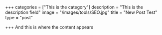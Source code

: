 +++
categories = ["This is the category"]
description = "This is the description field"
image = "/images/tools/SEO.jpg"
title = "New Post Test"
type = "post"

+++
And this is where the content appears